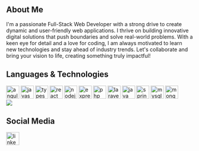 <h2 class="text-left text-3xl font-semibold">About Me</h2>

<p class="mt-4 text-left text-lg text-gray-700">
  I'm a passionate Full-Stack Web Developer with a strong drive to create dynamic and user-friendly web applications. I thrive on building innovative digital solutions that push boundaries and solve real-world problems. With a keen eye for detail and a love for coding, I am always motivated to learn new technologies and stay ahead of industry trends. Let's collaborate and bring your vision to life, creating something truly impactful!
</p>

<h2 class="text-left text-3xl font-semibold mt-8">Languages & Technologies</h2>

<div class="flex flex-wrap mt-4 space-x-4">
  <img src="https://cdn.jsdelivr.net/gh/devicons/devicon/icons/angular/tailwindcss-original.svg" height="35" alt="angular logo" />
  <img src="https://cdn.jsdelivr.net/gh/devicons/devicon/icons/javascript/javascript-original.svg" height="35" alt="javascript logo" />
  <img src="https://cdn.jsdelivr.net/gh/devicons/devicon/icons/typescript/typescript-original.svg" height="35" alt="typescript logo" />
  <img src="https://cdn.jsdelivr.net/gh/devicons/devicon/icons/react/react-original.svg" height="35" alt="react logo" />
  <img src="https://cdn.jsdelivr.net/gh/devicons/devicon/icons/nodejs/nodejs-original.svg" height="35" alt="nodejs logo" />
  <img src="https://cdn.jsdelivr.net/gh/devicons/devicon/icons/express/express-original.svg" height="35" alt="express logo" />
  <img src="https://cdn.jsdelivr.net/gh/devicons/devicon/icons/php/php-original.svg" height="35" alt="php logo" />
  <img src="https://cdn.jsdelivr.net/gh/devicons/devicon/icons/laravel/laravel-original.svg" height="35" alt="laravel logo" />
  <img src="https://cdn.jsdelivr.net/gh/devicons/devicon/icons/java/java-original.svg" height="35" alt="java logo" />
  <img src="https://cdn.jsdelivr.net/gh/devicons/devicon/icons/spring/spring-original.svg" height="35" alt="spring logo" />
  <img src="https://cdn.jsdelivr.net/gh/devicons/devicon/icons/mysql/mysql-original.svg" height="35" alt="mysql logo" />
  <img src="https://cdn.jsdelivr.net/gh/devicons/devicon/icons/mongodb/mongodb-original.svg" height="35" alt="mongodb logo" />
</div>

<picture class="mt-8">
  <source
    srcset="https://github-readme-stats.vercel.app/api/top-langs?username=AdamChafiki&show_icons=true&locale=en&layout=compact&theme=dark&hide=HTML,CSS,Blade,Hack"
    media="(prefers-color-scheme: dark)"
  />
  <img src="https://github-readme-stats.vercel.app/api/top-langs?username=AdamChafiki&show_icons=true&locale=en&layout=compact&hide=HTML,CSS,Blade,Hack" />
</picture>

<h2 class="text-left text-3xl font-semibold mt-8">Social Media</h2>

<div class="flex space-x-4 mt-4">
  <a href="https://www.linkedin.com/in/adam-chafiki/" target="_blank">
    <img src="https://img.shields.io/static/v1?message=LinkedIn&logo=linkedin&label=&color=0077B5&logoColor=white&labelColor=&style=for-the-badge" height="35" alt="linkedin logo" />
  </a>
</div>
